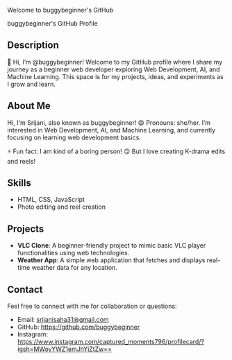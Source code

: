 Welcome to buggybeginner's GitHub

buggybeginner's GitHub Profile

## Description

👋 Hi, I’m @buggybeginner! Welcome to my GitHub profile where I share my journey as a beginner web developer exploring Web Development, AI, and Machine Learning. This space is for my projects, ideas, and experiments as I grow and learn.

## About Me

Hi, I'm Srijani, also known as buggybeginner! 😄 Pronouns: she/her. I’m interested in Web Development, AI, and Machine Learning, and currently focusing on learning web development basics. 

⚡ Fun fact: I am kind of a boring person! 🙃 But I love creating K-drama edits and reels!

## Skills

- HTML, CSS, JavaScript
- Photo editing and reel creation

## Projects

- **VLC Clone**: A beginner-friendly project to mimic basic VLC player functionalities using web technologies.
- **Weather App**: A simple web application that fetches and displays real-time weather data for any location.


## Contact

Feel free to connect with me for collaboration or questions:

- Email: srijanisaha31@gmail.com
- GitHub: https://github.com/buggybeginner
- Instagram: https://www.instagram.com/captured_moments796/profilecard/?igsh=MWoyYWZ1emJhYjZtZw==





<!---
buggybeginner/buggybeginner is a ✨ special ✨ repository because its `README.md` (this file) appears on your GitHub profile.
You can click the Preview link to take a look at your changes.
--->
